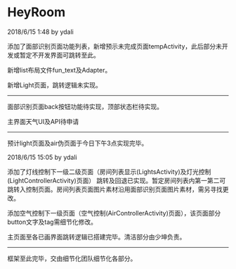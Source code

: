 # HeyRoom

2018/6/15 1:48  by ydali

添加了面部识别页面功能列表，新增预示未完成页面tempActivity，此后部分未开发或暂定不开发界面可跳转至此。

新增list布局文件fun_text及Adapter。

新增Light页面，跳转逻辑未实现。

---

面部识别页面back按钮功能待实现，顶部状态栏待实现。

主界面天气UI及API待申请

---

预计light页面及air伪页面于今日下午3点实现完毕。


2018/6/15 15:05 by ydali

添加了灯线控制下一级二级页面（房间列表显示(LightsActivity)及灯光控制(LightControllerActivity)页面） 跳转及回退已实现。暂定房间列表内第一第二可跳转入控制页面。房间列表页面图片素材沿用面部识别页面图片素材，需另寻找更改。

添加空气控制下一级页面（空气控制(AirControllerActivity)页面），该页面部分button文字及tag需细节化修改。

主页面至各已画界面跳转逻辑已搭建完毕。清洁部分由少坤负责。

---

框架至此完毕，交由细节化团队细节化各部分。
